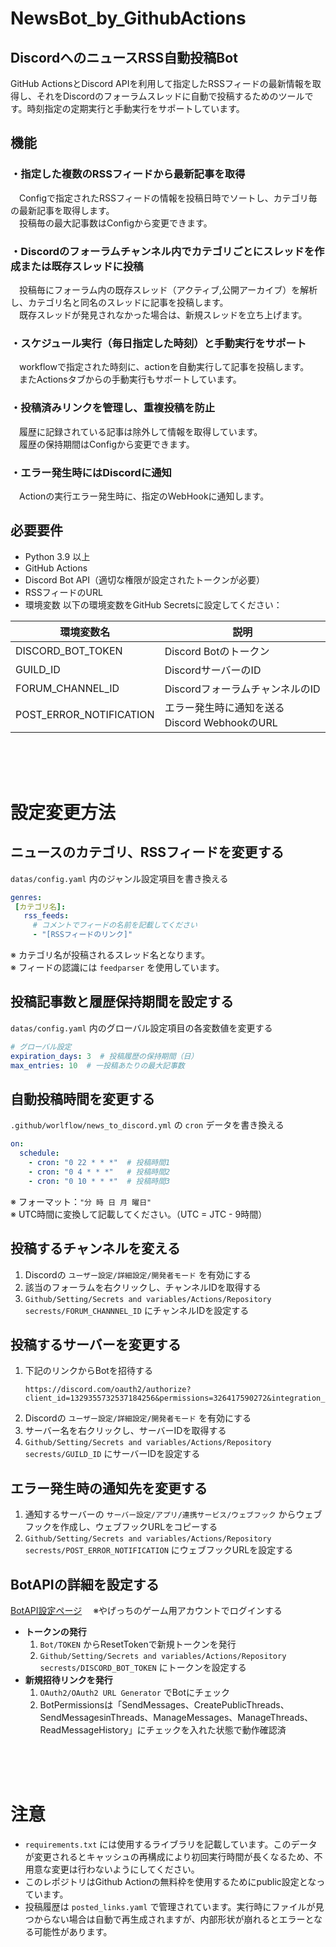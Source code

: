 # NewsBot_by_GithubActions
## DiscordへのニュースRSS自動投稿Bot
GitHub ActionsとDiscord APIを利用して指定したRSSフィードの最新情報を取得し、それをDiscordのフォーラムスレッドに自動で投稿するためのツールです。時刻指定の定期実行と手動実行をサポートしています。

## 機能
### ・指定した複数のRSSフィードから最新記事を取得
  　Configで指定されたRSSフィードの情報を投稿日時でソートし、カテゴリ毎の最新記事を取得します。<br>
  　投稿毎の最大記事数はConfigから変更できます。
  
### ・Discordのフォーラムチャンネル内でカテゴリごとにスレッドを作成または既存スレッドに投稿
  　投稿毎にフォーラム内の既存スレッド（アクティブ,公開アーカイブ）を解析し、カテゴリ名と同名のスレッドに記事を投稿します。<br>
  　既存スレッドが発見されなかった場合は、新規スレッドを立ち上げます。
  
### ・スケジュール実行（毎日指定した時刻）と手動実行をサポート
  　workflowで指定された時刻に、actionを自動実行して記事を投稿します。<br>
  　またActionsタブからの手動実行もサポートしています。
  
### ・投稿済みリンクを管理し、重複投稿を防止
  　履歴に記録されている記事は除外して情報を取得しています。<br>
  　履歴の保持期間はConfigから変更できます。
  
### ・エラー発生時にはDiscordに通知
  　Actionの実行エラー発生時に、指定のWebHookに通知します。
  
## 必要要件
- Python 3.9 以上
- GitHub Actions
- Discord Bot API（適切な権限が設定されたトークンが必要）
- RSSフィードのURL
- 環境変数
以下の環境変数をGitHub Secretsに設定してください：

| 環境変数名 |	説明 |
| --- | --- |
| DISCORD_BOT_TOKEN |	Discord Botのトークン|
| GUILD_ID | DiscordサーバーのID |
| FORUM_CHANNEL_ID | DiscordフォーラムチャンネルのID |
| POST_ERROR_NOTIFICATION | エラー発生時に通知を送るDiscord WebhookのURL |

<br><br><br>
# 設定変更方法
## ニュースのカテゴリ、RSSフィードを変更する
 `datas/config.yaml` 内のジャンル設定項目を書き換える
 
 ```yaml
genres:
  [カテゴリ名]:
    rss_feeds:
      # コメントでフィードの名前を記載してください
      - "[RSSフィードのリンク]"
 ```

※ カテゴリ名が投稿されるスレッド名となります。<br>
※ フィードの認識には `feedparser` を使用しています。

## 投稿記事数と履歴保持期間を設定する
  `datas/config.yaml` 内のグローバル設定項目の各変数値を変更する

  ```yaml
  # グローバル設定
  expiration_days: 3  # 投稿履歴の保持期間（日）
  max_entries: 10  # 一投稿あたりの最大記事数
  ```

## 自動投稿時間を変更する
  `.github/worlflow/news_to_discord.yml` の `cron` データを書き換える
  
  ```yaml
  on:
    schedule:
      - cron: "0 22 * * *"  # 投稿時間1
      - cron: "0 4 * * *"   # 投稿時間2
      - cron: "0 10 * * *"  # 投稿時間3
  ```

  ※ フォーマット：`"分 時 日 月 曜日"`<br>
  ※ UTC時間に変換して記載してください。（UTC = JTC - 9時間）

## 投稿するチャンネルを変える
1. Discordの `ユーザー設定/詳細設定/開発者モード` を有効にする
2. 該当のフォーラムを右クリックし、チャンネルIDを取得する
3. `Github/Setting/Secrets and variables/Actions/Repository secrests/FORUM_CHANNNEL_ID` にチャンネルIDを設定する

## 投稿するサーバーを変更する
1. 下記のリンクからBotを招待する
   ```
   https://discord.com/oauth2/authorize?client_id=1329355732537184256&permissions=326417590272&integration_type=0&scope=bot
   ```
3. Discordの `ユーザー設定/詳細設定/開発者モード` を有効にする
4. サーバー名を右クリックし、サーバーIDを取得する
5. `Github/Setting/Secrets and variables/Actions/Repository secrests/GUILD_ID` にサーバーIDを設定する

## エラー発生時の通知先を変更する
1. 通知するサーバーの `サーバー設定/アプリ/連携サービス/ウェブフック` からウェブフックを作成し、ウェブフックURLをコピーする
2. `Github/Setting/Secrets and variables/Actions/Repository secrests/POST_ERROR_NOTIFICATION` にウェブフックURLを設定する

## BotAPIの詳細を設定する
[BotAPI設定ページ](https://discord.com/developers/applications/1329355732537184256/information)
　※やげっちのゲーム用アカウントでログインする
- **トークンの発行**
  1. `Bot/TOKEN` からResetTokenで新規トークンを発行
  2. `Github/Setting/Secrets and variables/Actions/Repository secrests/DISCORD_BOT_TOKEN` にトークンを設定する
- **新規招待リンクを発行**
  1. `OAuth2/OAuth2 URL Generator` でBotにチェック
  2. BotPermissionsは「SendMessages、CreatePublicThreads、SendMessagesinThreads、ManageMessages、ManageThreads、ReadMessageHistory」にチェックを入れた状態で動作確認済

<br><br><br>
# 注意
- `requirements.txt` には使用するライブラリを記載しています。このデータが変更されるとキャッシュの再構成により初回実行時間が長くなるため、不用意な変更は行わないようにしてください。
- このレポジトリはGithub Actionの無料枠を使用するためにpublic設定となっています。
- 投稿履歴は `posted_links.yaml` で管理されています。実行時にファイルが見つからない場合は自動で再生成されますが、内部形状が崩れるとエラーとなる可能性があります。
  

